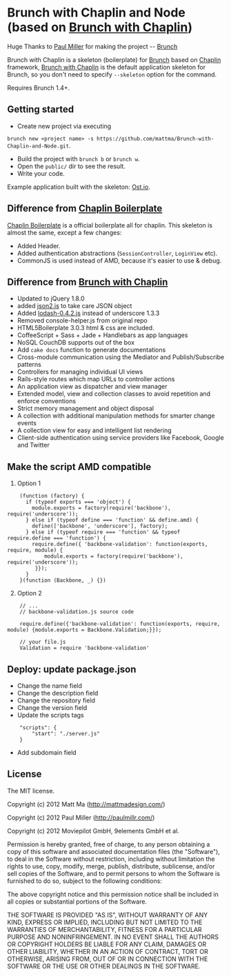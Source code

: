 # Brunch with Chaplin and Node (based on [Brunch with Chaplin](https://github.com/paulmillr/brunch-with-chaplin))

Huge Thanks to [Paul Miller](https://github.com/paulmillr) for making the project -- [Brunch](http://brunch.io/)

Brunch with Chaplin is a skeleton (boilerplate) for [Brunch](http://brunch.io)
based on [Chaplin](https://github.com/chaplinjs/chaplin) framework,
[Brunch with Chaplin](https://github.com/paulmillr/brunch-with-chaplin) is the default application skeleton for Brunch, so you don't need to specify `--skeleton` option for the command.

Requires Brunch 1.4+.

## Getting started
* Create new project via executing

`brunch new <project name> -s https://github.com/mattma/Brunch-with-Chaplin-and-Node.git`.

* Build the project with `brunch b` or `brunch w`.
* Open the `public/` dir to see the result.
* Write your code.

Example application built with the skeleton:
[Ost.io](https://github.com/paulmillr/ostio).


## Difference from [Chaplin Boilerplate](https://github.com/chaplinjs/chaplin-boilerplate)

[Chaplin Boilerplate](https://github.com/chaplinjs/chaplin-boilerplate)
is a official boilerplate all for chaplin. This skeleton is almost the same,
except a few changes:

* Added Header.
* Added authentication abstractions (`SessionController`, `LoginView` etc).
* CommonJS is used instead of AMD, because it's easier to use & debug.

## Difference from [Brunch with Chaplin](https://github.com/paulmillr/brunch-with-chaplin)

* Updated to jQuery 1.8.0
* added [json2.js](https://github.com/douglascrockford/JSON-js/blob/master/json2.js) to take care JSON object
* Added [lodash-0.4.2.js](http://lodash.com) instead of underscore 1.3.3
* Removed console-helper.js from original repo
* HTML5Boilerplate 3.0.3 html & css are included.
* CoffeeScript + Sass + Jade + Handlebars as app languages
* NoSQL CouchDB supports out of the box
* Add `cake docs` function to generate documentations
* Cross-module communication using the Mediator and Publish/Subscribe patterns
* Controllers for managing individual UI views
* Rails-style routes which map URLs to controller actions
* An application view as dispatcher and view manager
* Extended model, view and collection classes to avoid repetition and
enforce conventions
* Strict memory management and object disposal
* A collection with additional manipulation methods for smarter change events
* A collection view for easy and intelligent list rendering
* Client-side authentication using service providers like Facebook, Google
and Twitter

## Make the script AMD compatible

1. Option 1

```
	(function (factory) {
	  if (typeof exports === 'object') {
	    module.exports = factory(require('backbone'), require('underscore'));
	  } else if (typeof define === 'function' && define.amd) {
	    define(['backbone', 'underscore'], factory);
	  } else if (typeof require === 'function' && typeof require.define === 'function') {
	    require.define({ 'backbone-validation': function(exports, require, module) {
	        module.exports = factory(require('backbone'), require('underscore'));
	     }});
	  }
	}(function (Backbone, _) {})
```

2. Option 2

```
	// ...
	// backbone-validation.js source code

	require.define({'backbone-validation': function(exports, require, module) {module.exports = Backbone.Validation;}});

	// your file.js
	Validation = require 'backbone-validation'
```

## Deploy: update package.json

* Change the name field
* Change the description field
* Change the repository field
* Change the version field
* Update the scripts tags
```
	"scripts": {
		"start": "./server.js"
	}
```
* Add subdomain field


## License
The MIT license.

Copyright (c) 2012 Matt Ma (http://mattmadesign.com/)

Copyright (c) 2012 Paul Miller (http://paulmillr.com/)

Copyright (c) 2012 Moviepilot GmbH, 9elements GmbH et al.

Permission is hereby granted, free of charge, to any person obtaining a copy of
this software and associated documentation files (the "Software"), to deal in
the Software without restriction, including without limitation the rights to
use, copy, modify, merge, publish, distribute, sublicense, and/or sell copies
of the Software, and to permit persons to whom the Software is furnished to do
so, subject to the following conditions:

The above copyright notice and this permission notice shall be included in all
copies or substantial portions of the Software.

THE SOFTWARE IS PROVIDED "AS IS", WITHOUT WARRANTY OF ANY KIND, EXPRESS OR
IMPLIED, INCLUDING BUT NOT LIMITED TO THE WARRANTIES OF MERCHANTABILITY,
FITNESS FOR A PARTICULAR PURPOSE AND NONINFRINGEMENT. IN NO EVENT SHALL THE
AUTHORS OR COPYRIGHT HOLDERS BE LIABLE FOR ANY CLAIM, DAMAGES OR OTHER
LIABILITY, WHETHER IN AN ACTION OF CONTRACT, TORT OR OTHERWISE, ARISING FROM,
OUT OF OR IN CONNECTION WITH THE SOFTWARE OR THE USE OR OTHER DEALINGS IN THE
SOFTWARE.
